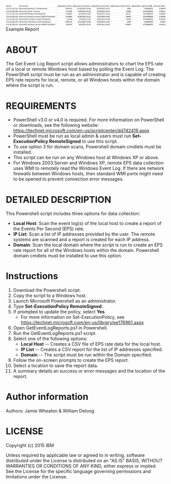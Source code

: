 
![Example EPS rate report for several Windows hosts](reportsample.png?raw=true "Screenshot")
Example Report

ABOUT
=====

The Get Event Log Report script allows administrators to chart the EPS rate of a local or remote Windows host based by polling the Event Log. The PowerShell script must be run as an administrator and is capable of creating EPS rate reports for local, remote, or all Windows hosts within the domain where the script is run.  


REQUIREMENTS
===========
 - PowerShell v3.0 or v4.0 is required. For more information on PowerShell or downloads, see the following website: <https://technet.microsoft.com/en-us/scriptcenter/dd742419.aspx>
 - PowerShell must be run as local admin & users must run **Set-ExecutionPolicy RemoteSigned** to use this script. 
 - To use option 3 for domain scans, Powershell domain cmdlets must be installed.
  - This script can be run on any Windows host at Windows XP or above. 
  - For Windows 2003 Server and Windows XP, remote EPS data collection uses WMI to remotely read the Windows Event Log. If there are network firewalls between Windows hosts, then standard WMI ports might need to be opened to prevent connection error messages. 


DETAILED DESCRIPTION
===========

This Powershell script includes three options for data collection:
 - **Local Host**: Scan the event log(s) of the local host to create a report of the Events Per Second (EPS) rate.
 - **IP List**:  Scan a list of IP addresses provided by the user. The remote systems are scanned and a report is created for each IP address.
 - **Domain**:  Scan the local domain where the script is run to create an EPS rate report for all of the Windows hosts within the domain. Powershell domain cmdlets must be installed to use this option.

Instructions
===========
1. Download the Powershell script.
2. Copy the script to a Windows host.
3. Launch Microsoft Powershell as an administrator.
4. Type **Set-ExecutionPolicy RemoteSigned**.
5. If prompted to update the policy, select **Yes**. 
   - For more information on Set-ExecutionPolicy, see <https://technet.microsoft.com/en-us/library/ee176961.aspx>
4. Open GetEventLogReports.ps1 in Powershell.
5. Run the GetEventLogReports.ps1 script.
6. Select one of the following options: 
   - **Local Host**
   -- Creates a CSV file of EPS rate data for the local host.
   - **IP List**
   -- Creates a CSV report for the list of IP addresses specified.
   - **Domain** 
   -- The script must be run within the Domain specified. 
7. Follow the on-screen prompts to create the EPS report.
8. Select a location to save the report data.
9. A summary details an success or error messages and the location of the report.



Author information
===========
Authors: Jamie Wheaton & William Delong


LICENSE
===========
Copyright (c) 2015 IBM

Unless required by applicable law or agreed to in writing, software distributed under the License is distributed on an "AS IS" BASIS, WITHOUT WARRANTIES OR CONDITIONS OF ANY KIND, either express or implied. 
See the License for the specific language governing permissions and limitations under the License.


